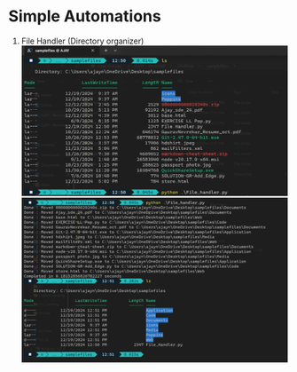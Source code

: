 # Simple Automations

1. File Handler (Directory organizer)
   ![image1](./cleaner1.png) ![image2](./cleaner2.png)
